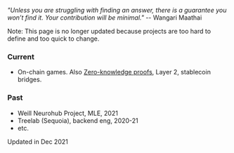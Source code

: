 _"Unless you are struggling with finding an answer, there is a guarantee you won’t find it. Your contribution will be minimal."_ -- Wangari Maathai

Note: This page is no longer updated because projects are too hard to define and too quick to change.

### Current

- On-chain games. Also [Zero-knowledge proofs](../ZKP.pdf), Layer 2, stablecoin bridges.

### Past

- Weill Neurohub Project, MLE, 2021
- Treelab (Sequoia), backend eng, 2020-21
- etc.
<!-- - Quit Labs (Berkeley SkyDeck), CTO, 2019-20
- ByteDance & Echo Tech & K2VC, engineer, 2020
- Coronaita & Bantouyan Initiative (covid-related), co-founder, 2020
- Queryverse (data science library in Julia), core developer, 2018-19 -->

Updated in Dec 2021
